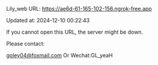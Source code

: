 Lily_web URL: https://ae6d-61-165-102-156.ngrok-free.app

Updated at: 2024-12-10 00:22:43

If you cannot open this URL, the server might be down.

Please contact: 

goley04@foxmail.com Or Wechat:GL_yeaH